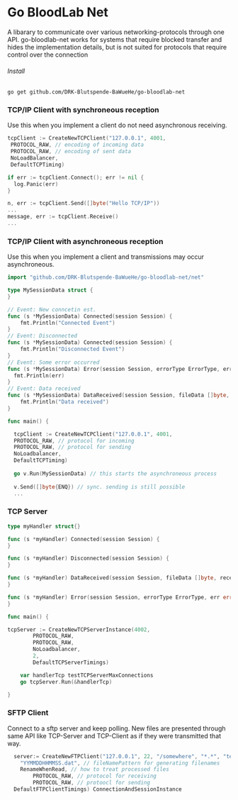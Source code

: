 # Go BloodLab Net

A libarary to communicate over various networking-protocols through one API. go-bloodlab-net works for systems that require blocked transfer and hides the implementation details, but is not suited for protocols that require control over the connection

###### Install
`go get github.com/DRK-Blutspende-BaWueHe/go-bloodlab-net`

### TCP/IP Client  with synchroneous reception
Use this when you implement a client do not need asynchronous receiving.

``` go
tcpClient := CreateNewTCPClient("127.0.0.1", 4001, 
 PROTOCOL_RAW, // encoding of incoming data
 PROTOCOL_RAW, // encoding of sent data
 NoLoadBalancer, 
 DefaultTCPTiming)

if err := tcpClient.Connect(); err != nil {
  log.Panic(err)
}

n, err := tcpClient.Send([]byte("Hello TCP/IP"))
...
message, err := tcpClient.Receive()
...
```
### TCP/IP Client with asynchroneous reception
Use this when you implement a client and transmissions may occur asynchroneous.

``` go
import "github.com/DRK-Blutspende-BaWueHe/go-bloodlab-net/net"

type MySessionData struct {
}

// Event: New conncetin est.
func (s *MySessionData) Connected(session Session) {
	fmt.Println("Connected Event")
}
// Event: Disconnected
func (s *MySessionData) Connected(session Session) {
	fmt.Println("Disconnected Event")
}
// Event: Some error occurred
func (s *MySessionData) Error(session Session, errorType ErrorType, err error) {
  fmt.Println(err)
}
// Event: Data received
func (s *MySessionData) DataReceived(session Session, fileData []byte, receiveTimestamp time.Time) {
	fmt.Println("Data received")
}

func main() {

  tcpClient := CreateNewTCPClient("127.0.0.1", 4001, 
  PROTOCOL_RAW, // protocol for incoming
  PROTOCOL_RAW, // protocol for sending
  NoLoadbalancer, 
  DefaultTCPTiming)
    
  go v.Run(MySessionData) // this starts the asynchroneous process 
  
  v.Send([]byte{ENQ}) // sync. sending is still possible 
  ...
```

### TCP Server

``` go
type myHandler struct{}

func (s *myHandler) Connected(session Session) {
}

func (s *myHandler) Disconnected(session Session) {
}

func (s *myHandler) DataReceived(session Session, fileData []byte, receiveTimestamp time.Time) {
}

func (s *myHandler) Error(session Session, errorType ErrorType, err error) {
}

func main() {

tcpServer := CreateNewTCPServerInstance(4002,
		PROTOCOL_RAW,
		PROTOCOL_RAW,
		NoLoadbalancer,
		2,
		DefaultTCPServerTimings)

	var handlerTcp testTCPServerMaxConnections
	go tcpServer.Run(&handlerTcp)

}
```
### SFTP Client
Connect to a sftp server and keep polling. New files are presented through same API like TCP-Server and TCP-Client as if they were transmitted that way.

```go
  server:= CreateNewFTPClient("127.0.0.1", 22, "/somewhere", "*.*", "testuser", "testpass", "",
	"YYMMDDHHMMSS.dat", // fileNamePattern for generating filenames
	RenameWhenRead, // how to treat processed files
		PROTOCOL_RAW, // protocol for receiving
		PROTOCOL_RAW, // protoocl for sending
  DefaultFTPClientTimings) ConnectionAndSessionInstance
```